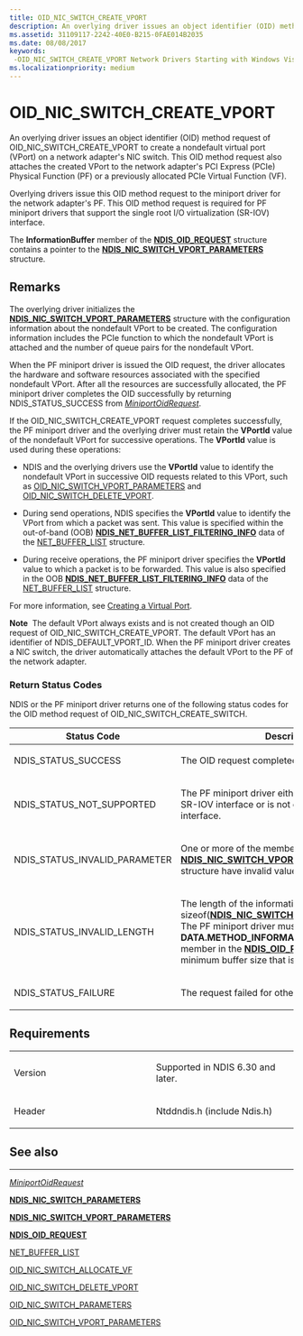 ```yaml
---
title: OID_NIC_SWITCH_CREATE_VPORT
description: An overlying driver issues an object identifier (OID) method request of OID_NIC_SWITCH_CREATE_VPORT to create a nondefault virtual port (VPort) on a network adapter's NIC switch.
ms.assetid: 31109117-2242-40E0-B215-0FAE014B2035
ms.date: 08/08/2017
keywords: 
 -OID_NIC_SWITCH_CREATE_VPORT Network Drivers Starting with Windows Vista
ms.localizationpriority: medium
---
```


# OID\_NIC\_SWITCH\_CREATE\_VPORT


An overlying driver issues an object identifier (OID) method request of OID\_NIC\_SWITCH\_CREATE\_VPORT to create a nondefault virtual port (VPort) on a network adapter's NIC switch. This OID method request also attaches the created VPort to the network adapter's PCI Express (PCIe) Physical Function (PF) or a previously allocated PCIe Virtual Function (VF).

Overlying drivers issue this OID method request to the miniport driver for the network adapter's PF. This OID method request is required for PF miniport drivers that support the single root I/O virtualization (SR-IOV) interface.

The **InformationBuffer** member of the [**NDIS\_OID\_REQUEST**](/windows-hardware/drivers/ddi/ndis/ns-ndis-_ndis_oid_request) structure contains a pointer to the [**NDIS\_NIC\_SWITCH\_VPORT\_PARAMETERS**](/windows-hardware/drivers/ddi/ntddndis/ns-ntddndis-_ndis_nic_switch_vport_parameters) structure.

Remarks
-------

The overlying driver initializes the [**NDIS\_NIC\_SWITCH\_VPORT\_PARAMETERS**](/windows-hardware/drivers/ddi/ntddndis/ns-ntddndis-_ndis_nic_switch_vport_parameters) structure with the configuration information about the nondefault VPort to be created. The configuration information includes the PCIe function to which the nondefault VPort is attached and the number of queue pairs for the nondefault VPort.

When the PF miniport driver is issued the OID request, the driver allocates the hardware and software resources associated with the specified nondefault VPort. After all the resources are successfully allocated, the PF miniport driver completes the OID successfully by returning NDIS\_STATUS\_SUCCESS from [*MiniportOidRequest*](/windows-hardware/drivers/ddi/ndis/nc-ndis-miniport_oid_request).

If the OID\_NIC\_SWITCH\_CREATE\_VPORT request completes successfully, the PF miniport driver and the overlying driver must retain the **VPortId** value of the nondefault VPort for successive operations. The **VPortId** value is used during these operations:

-   NDIS and the overlying drivers use the **VPortId** value to identify the nondefault VPort in successive OID requests related to this VPort, such as [OID\_NIC\_SWITCH\_VPORT\_PARAMETERS](oid-nic-switch-vport-parameters.md) and [OID\_NIC\_SWITCH\_DELETE\_VPORT](oid-nic-switch-delete-vport.md).

-   During send operations, NDIS specifies the **VPortId** value to identify the VPort from which a packet was sent. This value is specified within the out-of-band (OOB) [**NDIS\_NET\_BUFFER\_LIST\_FILTERING\_INFO**](/windows-hardware/drivers/ddi/ndis/ns-ndis-_ndis_net_buffer_list_filtering_info) data of the [NET\_BUFFER\_LIST](./net-buffer-list-structure.md) structure.

-   During receive operations, the PF miniport driver specifies the **VPortId** value to which a packet is to be forwarded. This value is also specified in the OOB [**NDIS\_NET\_BUFFER\_LIST\_FILTERING\_INFO**](/windows-hardware/drivers/ddi/ndis/ns-ndis-_ndis_net_buffer_list_filtering_info) data of the [NET\_BUFFER\_LIST](./net-buffer-list-structure.md) structure.

For more information, see [Creating a Virtual Port](./creating-a-virtual-port.md).

**Note**  The default VPort always exists and is not created though an OID request of OID\_NIC\_SWITCH\_CREATE\_VPORT. The default VPort has an identifier of NDIS\_DEFAULT\_VPORT\_ID. When the PF miniport driver creates a NIC switch, the driver automatically attaches the default VPort to the PF of the network adapter.

 

### Return Status Codes

NDIS or the PF miniport driver returns one of the following status codes for the OID method request of OID\_NIC\_SWITCH\_CREATE\_SWITCH.

<table>
<colgroup>
<col width="50%" />
<col width="50%" />
</colgroup>
<thead>
<tr class="header">
<th>Status Code</th>
<th>Description</th>
</tr>
</thead>
<tbody>
<tr class="odd">
<td><p>NDIS_STATUS_SUCCESS</p></td>
<td><p>The OID request completed successfully.</p></td>
</tr>
<tr class="even">
<td><p>NDIS_STATUS_NOT_SUPPORTED</p></td>
<td><p>The PF miniport driver either does not support the SR-IOV interface or is not enabled to use the interface.</p></td>
</tr>
<tr class="odd">
<td><p>NDIS_STATUS_INVALID_PARAMETER</p></td>
<td><p>One or more of the members of the <a href="https://docs.microsoft.com/windows-hardware/drivers/ddi/ntddndis/ns-ntddndis-_ndis_nic_switch_vport_parameters" data-raw-source="[&lt;strong&gt;NDIS_NIC_SWITCH_VPORT_PARAMETERS&lt;/strong&gt;](/windows-hardware/drivers/ddi/ntddndis/ns-ntddndis-_ndis_nic_switch_vport_parameters)"><strong>NDIS_NIC_SWITCH_VPORT_PARAMETERS</strong></a> structure have invalid values.</p></td>
</tr>
<tr class="even">
<td><p>NDIS_STATUS_INVALID_LENGTH</p></td>
<td><p>The length of the information buffer is less than sizeof(<a href="https://docs.microsoft.com/windows-hardware/drivers/ddi/ntddndis/ns-ntddndis-_ndis_nic_switch_vport_parameters" data-raw-source="[&lt;strong&gt;NDIS_NIC_SWITCH_VPORT_PARAMETERS&lt;/strong&gt;](/windows-hardware/drivers/ddi/ntddndis/ns-ntddndis-_ndis_nic_switch_vport_parameters)"><strong>NDIS_NIC_SWITCH_VPORT_PARAMETERS</strong></a>). The PF miniport driver must set the <strong>DATA.METHOD_INFORMATION.BytesNeeded</strong> member in the <a href="https://docs.microsoft.com/windows-hardware/drivers/ddi/ndis/ns-ndis-_ndis_oid_request" data-raw-source="[&lt;strong&gt;NDIS_OID_REQUEST&lt;/strong&gt;](/windows-hardware/drivers/ddi/ndis/ns-ndis-_ndis_oid_request)"><strong>NDIS_OID_REQUEST</strong></a> structure to the minimum buffer size that is required.</p></td>
</tr>
<tr class="odd">
<td><p>NDIS_STATUS_FAILURE</p></td>
<td><p>The request failed for other reasons.</p></td>
</tr>
</tbody>
</table>

 

Requirements
------------

<table>
<colgroup>
<col width="50%" />
<col width="50%" />
</colgroup>
<tbody>
<tr class="odd">
<td><p>Version</p></td>
<td><p>Supported in NDIS 6.30 and later.</p></td>
</tr>
<tr class="even">
<td><p>Header</p></td>
<td>Ntddndis.h (include Ndis.h)</td>
</tr>
</tbody>
</table>

## See also


****
[*MiniportOidRequest*](/windows-hardware/drivers/ddi/ndis/nc-ndis-miniport_oid_request)

[**NDIS\_NIC\_SWITCH\_PARAMETERS**](/windows-hardware/drivers/ddi/ntddndis/ns-ntddndis-_ndis_nic_switch_parameters)

[**NDIS\_NIC\_SWITCH\_VPORT\_PARAMETERS**](/windows-hardware/drivers/ddi/ntddndis/ns-ntddndis-_ndis_nic_switch_vport_parameters)

[**NDIS\_OID\_REQUEST**](/windows-hardware/drivers/ddi/ndis/ns-ndis-_ndis_oid_request)

[NET\_BUFFER\_LIST](./net-buffer-list-structure.md)

[OID\_NIC\_SWITCH\_ALLOCATE\_VF](oid-nic-switch-allocate-vf.md)

[OID\_NIC\_SWITCH\_DELETE\_VPORT](oid-nic-switch-delete-vport.md)

[OID\_NIC\_SWITCH\_PARAMETERS](oid-nic-switch-parameters.md)

[OID\_NIC\_SWITCH\_VPORT\_PARAMETERS](oid-nic-switch-vport-parameters.md)

 

